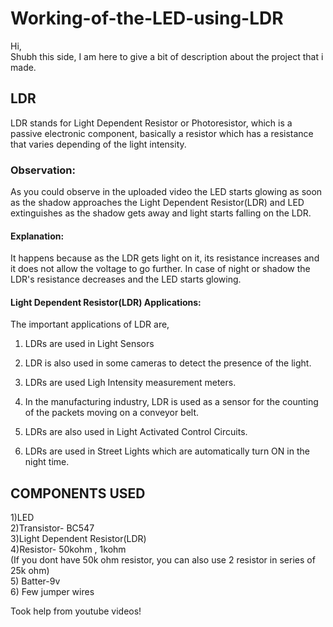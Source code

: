 # Working-of-the-LED-using-LDR

Hi,                            
Shubh this side, I am here to give a bit of description about the project that i made.


## LDR 

LDR stands for Light Dependent Resistor or Photoresistor, which is a passive electronic
component, basically a resistor which has a resistance that varies depending of the light intensity.

### Observation:
As you could observe in the uploaded video the LED starts glowing as soon as the shadow 
approaches the Light Dependent Resistor(LDR) and LED extinguishes as the shadow gets away and 
light starts falling  on the LDR.

#### Explanation:

It happens because as the LDR gets light on it, its resistance increases and it does not allow 
the voltage to go further. In case of night or shadow the LDR's resistance decreases and the LED 
starts glowing. 
                                  
#### Light Dependent Resistor(LDR) Applications:


The important applications of LDR are,

1. LDRs are used in Light Sensors

2. LDR is also used in some cameras to detect the presence of the light.

3. LDRs are used Ligh Intensity measurement meters.

4. In the manufacturing industry, LDR is used as a sensor for the counting of the packets moving on a conveyor belt.

5. LDRs are also used in Light Activated Control Circuits.

6. LDRs are used in Street Lights which are automatically turn ON in the night time.                                  
                                  
                                                          
## COMPONENTS USED
1)LED                                                                            
2)Transistor- BC547                                                               
3)Light Dependent Resistor(LDR)                                                                
4)Resistor- 50kohm , 1kohm                                                                                                          
(If you dont have 50k ohm resistor, you can also use 2 resistor in series of 25k ohm)                                   
5) Batter-9v                                                     
6) Few jumper wires                                                                                       

Took help from youtube videos!
